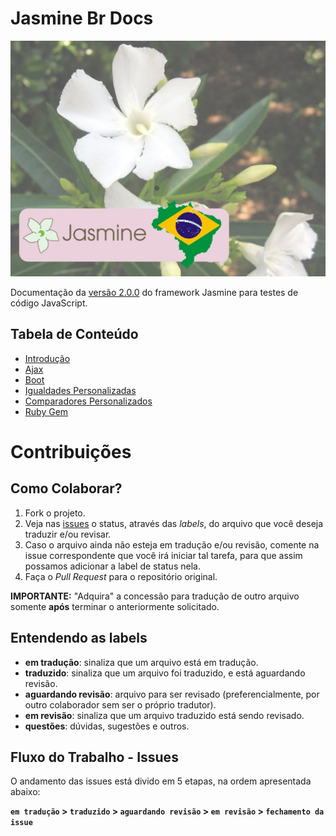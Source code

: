 # Jasmine Br Docs

![Jasmine BR](img/jasmine-img.png)

Documentação da [versão 2.0.0](http://jasmine.github.io/2.0/introduction.html) do framework Jasmine para testes de código JavaScript.

## Tabela de Conteúdo

* [Introdução]()
* [Ajax](https://github.com/eoop/jasmine-br-docs/blob/master/arquivos/02-ajax.md)
* [Boot](https://github.com/eoop/jasmine-br-docs/blob/master/arquivos/03-boot.md)
* [Igualdades Personalizadas](https://github.com/eoop/jasmine-br-docs/blob/master/arquivos/03-boot.md)
* [Comparadores Personalizados](https://github.com/eoop/jasmine-br-docs/blob/master/arquivos/05-custom-matcher.md)
* [Ruby Gem](https://github.com/eoop/jasmine-br-docs/blob/master/arquivos/06-ruby-gem.md)

# Contribuições

## Como Colaborar?

1. Fork o projeto.
2. Veja nas [issues](https://github.com/eoop/jasmine-br-docs/issues) o status, através das *labels*, do arquivo que você deseja traduzir e/ou revisar.
3. Caso o arquivo ainda não esteja em tradução e/ou revisão, comente na issue correspondente que você irá iniciar tal tarefa, para que assim possamos adicionar a label de status nela.
4. Faça o *Pull Request* para o repositório original.

**IMPORTANTE:** "Adquira" a concessão para tradução de outro arquivo somente **após** terminar o anteriormente solicitado.

## Entendendo as labels

* **em tradução**: sinaliza que um arquivo está em tradução.
* **traduzido**: sinaliza que um arquivo foi traduzido, e está aguardando revisão.
* **aguardando revisão**: arquivo para ser revisado (preferencialmente, por outro colaborador sem ser o próprio tradutor).
* **em revisão**: sinaliza que um arquivo traduzido está sendo revisado.
* **questões**: dúvidas, sugestões e outros.

## Fluxo do Trabalho - Issues

O andamento das issues está divido em 5 etapas, na ordem apresentada abaixo:

**`em tradução` > `traduzido` > `aguardando revisão` > `em revisão` > `fechamento da issue`**
